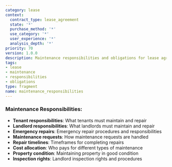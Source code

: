 ```yaml
---
category: lease
context:
  contract_type: lease_agreement
  state: '*'
  purchase_method: '*'
  use_category: '*'
  user_experience: '*'
  analysis_depth: '*'
priority: 70
version: 1.0.0
description: Maintenance responsibilities and obligations for lease agreements
tags:
- lease
- maintenance
- responsibilities
- obligations
type: fragment
name: maintenance_responsibilities
---
```


### Maintenance Responsibilities:
- **Tenant responsibilities**: What tenants must maintain and repair
- **Landlord responsibilities**: What landlords must maintain and repair
- **Emergency repairs**: Emergency repair procedures and responsibilities
- **Maintenance requests**: How maintenance requests are handled
- **Repair timelines**: Timeframes for completing repairs
- **Cost allocation**: Who pays for different types of maintenance
- **Property condition**: Maintaining property in good condition
- **Inspection rights**: Landlord inspection rights and procedures
